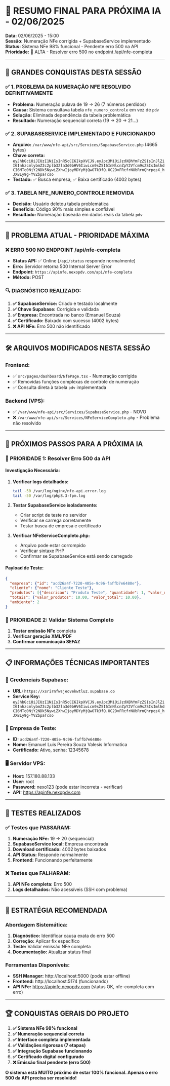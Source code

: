 # 🎯 RESUMO FINAL PARA PRÓXIMA IA - 02/06/2025

**Data:** 02/06/2025 - 15:00  
**Sessão:** Numeração NFe corrigida + SupabaseService implementado  
**Status:** Sistema NFe 98% funcional - Pendente erro 500 na API  
**Prioridade:** 🔴 ALTA - Resolver erro 500 no endpoint /api/nfe-completa

---

## 🎉 **GRANDES CONQUISTAS DESTA SESSÃO**

### **✅ 1. PROBLEMA DA NUMERAÇÃO NFE RESOLVIDO DEFINITIVAMENTE**
- **Problema:** Numeração pulava de 19 → 26 (7 números perdidos)
- **Causa:** Sistema consultava tabela `nfe_numero_controle` em vez de `pdv`
- **Solução:** Eliminada dependência da tabela problemática
- **Resultado:** Numeração sequencial correta (19 → 20 → 21...)

### **✅ 2. SUPABASESERVICE IMPLEMENTADO E FUNCIONANDO**
- **Arquivo:** `/var/www/nfe-api/src/Services/SupabaseService.php` (4665 bytes)
- **Chave correta:** `eyJhbGciOiJIUzI1NiIsInR5cCI6IkpXVCJ9.eyJpc3MiOiJzdXBhYmFzZSIsInJlZiI6InhzcmlybmZ3c2plb3Zla3d0bHV6Iiwicm9sZSI6InNlcnZpY2Vfcm9sZSIsImlhdCI6MTc0NjY2NDk5NywiZXhwIjoyMDYyMjQwOTk3fQ.UC2DvFRcfrNUbRrnQhrpqsX_hJXBLy9g-YVZbpaTcso`
- **Testado:** ✅ Busca empresa, ✅ Baixa certificado (4002 bytes)

### **✅ 3. TABELA NFE_NUMERO_CONTROLE REMOVIDA**
- **Decisão:** Usuário deletou tabela problemática
- **Benefício:** Código 90% mais simples e confiável
- **Resultado:** Numeração baseada em dados reais da tabela `pdv`

---

## 🚨 **PROBLEMA ATUAL - PRIORIDADE MÁXIMA**

### **❌ ERRO 500 NO ENDPOINT /api/nfe-completa**
- **Status API:** ✅ Online (`/api/status` responde normalmente)
- **Erro:** Servidor retorna 500 Internal Server Error
- **Endpoint:** `https://apinfe.nexopdv.com/api/nfe-completa`
- **Método:** POST

### **🔍 DIAGNÓSTICO REALIZADO:**
1. **✅ SupabaseService:** Criado e testado localmente
2. **✅ Chave Supabase:** Corrigida e validada
3. **✅ Empresa:** Encontrada no banco (Emanuel Souza)
4. **✅ Certificado:** Baixado com sucesso (4002 bytes)
5. **❌ API NFe:** Erro 500 não identificado

---

## 🛠️ **ARQUIVOS MODIFICADOS NESTA SESSÃO**

### **Frontend:**
- ✅ `src/pages/dashboard/NfePage.tsx` - Numeração corrigida
- ✅ Removidas funções complexas de controle de numeração
- ✅ Consulta direta à tabela `pdv` implementada

### **Backend (VPS):**
- ✅ `/var/www/nfe-api/src/Services/SupabaseService.php` - NOVO
- ❌ `/var/www/nfe-api/src/Services/NFeServiceCompleto.php` - Problema não resolvido

---

## 🎯 **PRÓXIMOS PASSOS PARA A PRÓXIMA IA**

### **🔴 PRIORIDADE 1: Resolver Erro 500 da API**

#### **Investigação Necessária:**
1. **Verificar logs detalhados:**
   ```bash
   tail -50 /var/log/nginx/nfe-api.error.log
   tail -50 /var/log/php8.3-fpm.log
   ```

2. **Testar SupabaseService isoladamente:**
   - Criar script de teste no servidor
   - Verificar se carrega corretamente
   - Testar busca de empresa e certificado

3. **Verificar NFeServiceCompleto.php:**
   - Arquivo pode estar corrompido
   - Verificar sintaxe PHP
   - Confirmar se SupabaseService está sendo carregado

#### **Payload de Teste:**
```json
{
  "empresa": {"id": "acd26a4f-7220-405e-9c96-faffb7e6480e"},
  "cliente": {"nome": "Cliente Teste"},
  "produtos": [{"descricao": "Produto Teste", "quantidade": 1, "valor_unitario": 10.00, "valor_total": 10.00}],
  "totais": {"valor_produtos": 10.00, "valor_total": 10.00},
  "ambiente": 2
}
```

### **🔴 PRIORIDADE 2: Validar Sistema Completo**
1. **Testar emissão NFe** completa
2. **Verificar geração XML/PDF**
3. **Confirmar comunicação SEFAZ**

---

## 📋 **INFORMAÇÕES TÉCNICAS IMPORTANTES**

### **🔑 Credenciais Supabase:**
- **URL:** `https://xsrirnfwsjeovekwtluz.supabase.co`
- **Service Key:** `eyJhbGciOiJIUzI1NiIsInR5cCI6IkpXVCJ9.eyJpc3MiOiJzdXBhYmFzZSIsInJlZiI6InhzcmlybmZ3c2plb3Zla3d0bHV6Iiwicm9sZSI6InNlcnZpY2Vfcm9sZSIsImlhdCI6MTc0NjY2NDk5NywiZXhwIjoyMDYyMjQwOTk3fQ.UC2DvFRcfrNUbRrnQhrpqsX_hJXBLy9g-YVZbpaTcso`

### **🏢 Empresa de Teste:**
- **ID:** `acd26a4f-7220-405e-9c96-faffb7e6480e`
- **Nome:** Emanuel Luis Pereira Souza Valesis Informatica
- **Certificado:** Ativo, senha: 12345678

### **🖥️ Servidor VPS:**
- **Host:** 157.180.88.133
- **User:** root
- **Password:** nexo123 (pode estar incorreta - verificar)
- **API:** https://apinfe.nexopdv.com

---

## 🧪 **TESTES REALIZADOS**

### **✅ Testes que PASSARAM:**
1. **Numeração NFe:** 19 → 20 (sequencial)
2. **SupabaseService local:** Empresa encontrada
3. **Download certificado:** 4002 bytes baixados
4. **API Status:** Responde normalmente
5. **Frontend:** Funcionando perfeitamente

### **❌ Testes que FALHARAM:**
1. **API NFe completa:** Erro 500
2. **Logs detalhados:** Não acessíveis (SSH com problema)

---

## 🎯 **ESTRATÉGIA RECOMENDADA**

### **Abordagem Sistemática:**
1. **Diagnóstico:** Identificar causa exata do erro 500
2. **Correção:** Aplicar fix específico
3. **Teste:** Validar emissão NFe completa
4. **Documentação:** Atualizar status final

### **Ferramentas Disponíveis:**
- **SSH Manager:** http://localhost:5000 (pode estar offline)
- **Frontend:** http://localhost:5174 (funcionando)
- **API NFe:** https://apinfe.nexopdv.com (status OK, nfe-completa com erro)

---

## 🏆 **CONQUISTAS GERAIS DO PROJETO**

1. **✅ Sistema NFe 98% funcional**
2. **✅ Numeração sequencial correta**
3. **✅ Interface completa implementada**
4. **✅ Validações rigorosas (7 etapas)**
5. **✅ Integração Supabase funcionando**
6. **✅ Certificado digital configurado**
7. **❌ Emissão final pendente (erro 500)**

**O sistema está MUITO próximo de estar 100% funcional. Apenas o erro 500 da API precisa ser resolvido!**
